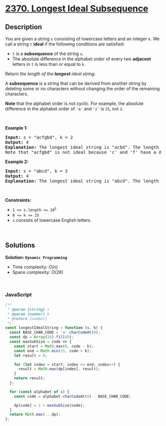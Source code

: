 # [2370. Longest Ideal Subsequence](https://leetcode.com/problems/longest-ideal-subsequence)

## Description

<div class="elfjS" data-track-load="description_content"><p>You are given a string <code>s</code> consisting of lowercase letters and an integer <code>k</code>. We call a string <code>t</code> <strong>ideal</strong> if the following conditions are satisfied:</p>

<ul>
	<li><code>t</code> is a <strong>subsequence</strong> of the string <code>s</code>.</li>
	<li>The absolute difference in the alphabet order of every two <strong>adjacent</strong> letters in <code>t</code> is less than or equal to <code>k</code>.</li>
</ul>

<p>Return <em>the length of the <strong>longest</strong> ideal string</em>.</p>

<p>A <strong>subsequence</strong> is a string that can be derived from another string by deleting some or no characters without changing the order of the remaining characters.</p>

<p><strong>Note</strong> that the alphabet order is not cyclic. For example, the absolute difference in the alphabet order of <code>'a'</code> and <code>'z'</code> is <code>25</code>, not <code>1</code>.</p>

<p>&nbsp;</p>
<p><strong class="example">Example 1:</strong></p>

<pre><strong>Input:</strong> s = "acfgbd", k = 2
<strong>Output:</strong> 4
<strong>Explanation:</strong> The longest ideal string is "acbd". The length of this string is 4, so 4 is returned.
Note that "acfgbd" is not ideal because 'c' and 'f' have a difference of 3 in alphabet order.</pre>

<p><strong class="example">Example 2:</strong></p>

<pre><strong>Input:</strong> s = "abcd", k = 3
<strong>Output:</strong> 4
<strong>Explanation:</strong> The longest ideal string is "abcd". The length of this string is 4, so 4 is returned.
</pre>

<p>&nbsp;</p>
<p><strong>Constraints:</strong></p>

<ul>
	<li><code>1 &lt;= s.length &lt;= 10<sup>5</sup></code></li>
	<li><code>0 &lt;= k &lt;= 25</code></li>
	<li><code>s</code> consists of lowercase English letters.</li>
</ul>
</div>

<p>&nbsp;</p>

## Solutions

**Solution: `Dynamic Programming`**

- Time complexity: <em>O(n)</em>
- Space complexity: <em>O(26)</em>

<p>&nbsp;</p>

### **JavaScript**

```js
/**
 * @param {string} s
 * @param {number} k
 * @return {number}
 */
const longestIdealString = function (s, k) {
  const BASE_CHAR_CODE = 'a'.charCodeAt(0);
  const dp = Array(26).fill(0);
  const maxSubSize = code => {
    const start = Math.max(0, code - k);
    const end = Math.min(25, code + k);
    let result = 0;

    for (let index = start; index <= end; index++) {
      result = Math.max(dp[index], result);
    }
    return result;
  };

  for (const alphabet of s) {
    const code = alphabet.charCodeAt(0) - BASE_CHAR_CODE;

    dp[code] = 1 + maxSubSize(code);
  }
  return Math.max(...dp);
};
```
